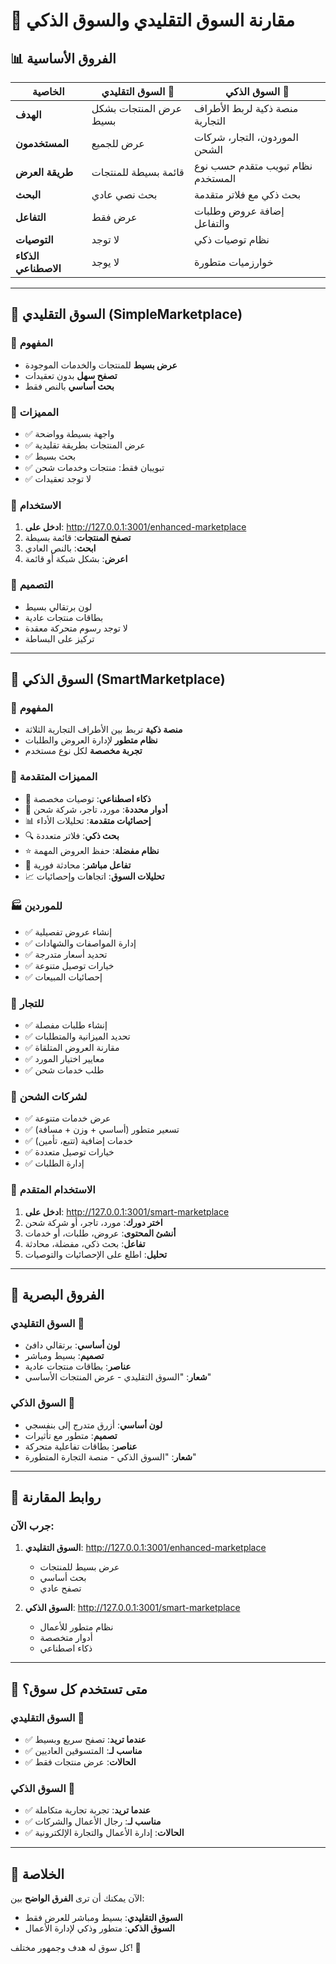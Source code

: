 # 🔄 مقارنة السوق التقليدي والسوق الذكي

## 📊 الفروق الأساسية

| الخاصية | السوق التقليدي 🏪 | السوق الذكي 🚀 |
|---------|-------------------|-----------------|
| **الهدف** | عرض المنتجات بشكل بسيط | منصة ذكية لربط الأطراف التجارية |
| **المستخدمون** | عرض للجميع | الموردون، التجار، شركات الشحن |
| **طريقة العرض** | قائمة بسيطة للمنتجات | نظام تبويب متقدم حسب نوع المستخدم |
| **البحث** | بحث نصي عادي | بحث ذكي مع فلاتر متقدمة |
| **التفاعل** | عرض فقط | إضافة عروض وطلبات والتفاعل |
| **التوصيات** | لا توجد | نظام توصيات ذكي |
| **الذكاء الاصطناعي** | لا يوجد | خوارزميات متطورة |

---

## 🏪 السوق التقليدي (SimpleMarketplace)

### 🎯 المفهوم
- **عرض بسيط** للمنتجات والخدمات الموجودة
- **تصفح سهل** بدون تعقيدات
- **بحث أساسي** بالنص فقط

### 🔧 المميزات
- ✅ واجهة بسيطة وواضحة
- ✅ عرض المنتجات بطريقة تقليدية
- ✅ بحث بسيط
- ✅ تبويبان فقط: منتجات وخدمات شحن
- ✅ لا توجد تعقيدات

### 📱 الاستخدام
1. **ادخل على**: http://127.0.0.1:3001/enhanced-marketplace
2. **تصفح المنتجات**: قائمة بسيطة
3. **ابحث**: بالنص العادي
4. **اعرض**: بشكل شبكة أو قائمة

### 🎨 التصميم
- لون برتقالي بسيط
- بطاقات منتجات عادية
- لا توجد رسوم متحركة معقدة
- تركيز على البساطة

---

## 🚀 السوق الذكي (SmartMarketplace)

### 🎯 المفهوم
- **منصة ذكية** تربط بين الأطراف التجارية الثلاثة
- **نظام متطور** لإدارة العروض والطلبات
- **تجربة مخصصة** لكل نوع مستخدم

### 🔧 المميزات المتقدمة
- 🧠 **ذكاء اصطناعي**: توصيات مخصصة
- 🎯 **أدوار محددة**: مورد، تاجر، شركة شحن
- 📊 **إحصائيات متقدمة**: تحليلات الأداء
- 🔍 **بحث ذكي**: فلاتر متعددة
- ⭐ **نظام مفضلة**: حفظ العروض المهمة
- 💬 **تفاعل مباشر**: محادثة فورية
- 📈 **تحليلات السوق**: اتجاهات وإحصائيات

### 🏭 للموردين
- ✅ إنشاء عروض تفصيلية
- ✅ إدارة المواصفات والشهادات
- ✅ تحديد أسعار متدرجة
- ✅ خيارات توصيل متنوعة
- ✅ إحصائيات المبيعات

### 🏪 للتجار
- ✅ إنشاء طلبات مفصلة
- ✅ تحديد الميزانية والمتطلبات
- ✅ مقارنة العروض المتلقاة
- ✅ معايير اختيار المورد
- ✅ طلب خدمات شحن

### 🚚 لشركات الشحن
- ✅ عرض خدمات متنوعة
- ✅ تسعير متطور (أساسي + وزن + مسافة)
- ✅ خدمات إضافية (تتبع، تأمين)
- ✅ خيارات توصيل متعددة
- ✅ إدارة الطلبات

### 📱 الاستخدام المتقدم
1. **ادخل على**: http://127.0.0.1:3001/smart-marketplace
2. **اختر دورك**: مورد، تاجر، أو شركة شحن
3. **أنشئ المحتوى**: عروض، طلبات، أو خدمات
4. **تفاعل**: بحث ذكي، مفضلة، محادثة
5. **تحليل**: اطلع على الإحصائيات والتوصيات

---

## 🎨 الفروق البصرية

### السوق التقليدي 🧡
- **لون أساسي**: برتقالي دافئ
- **تصميم**: بسيط ومباشر
- **عناصر**: بطاقات منتجات عادية
- **شعار**: "السوق التقليدي - عرض المنتجات الأساسي"

### السوق الذكي 💙
- **لون أساسي**: أزرق متدرج إلى بنفسجي
- **تصميم**: متطور مع تأثيرات
- **عناصر**: بطاقات تفاعلية متحركة
- **شعار**: "السوق الذكي - منصة التجارة المتطورة"

---

## 🔗 روابط المقارنة

### جرب الآن:
1. **السوق التقليدي**: http://127.0.0.1:3001/enhanced-marketplace
   - عرض بسيط للمنتجات
   - بحث أساسي
   - تصفح عادي

2. **السوق الذكي**: http://127.0.0.1:3001/smart-marketplace
   - نظام متطور للأعمال
   - أدوار متخصصة
   - ذكاء اصطناعي

---

## 🎯 متى تستخدم كل سوق؟

### السوق التقليدي 🏪
- ✅ **عندما تريد**: تصفح سريع وبسيط
- ✅ **مناسب لـ**: المتسوقين العاديين
- ✅ **الحالات**: عرض منتجات فقط

### السوق الذكي 🚀
- ✅ **عندما تريد**: تجربة تجارية متكاملة
- ✅ **مناسب لـ**: رجال الأعمال والشركات
- ✅ **الحالات**: إدارة الأعمال والتجارة الإلكترونية

---

## 🎉 الخلاصة

الآن يمكنك أن ترى **الفرق الواضح** بين:
- **السوق التقليدي**: بسيط ومباشر للعرض فقط
- **السوق الذكي**: متطور وذكي لإدارة الأعمال

كل سوق له هدف وجمهور مختلف! 🌟
